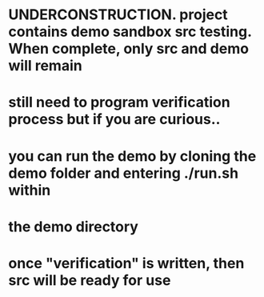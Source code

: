 # UNDERCONSTRUCTION. project contains demo sandbox src testing. When complete, only src and demo will remain


# still need to program verification process but if you are curious..

# you can run the demo by cloning the demo folder and entering ./run.sh within
# the demo directory

# once "verification" is written, then src will be ready for use
